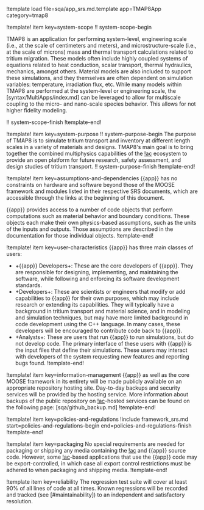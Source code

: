 !template load file=sqa/app_srs.md.template app=TMAP8App category=tmap8

!template! item key=system-scope
!! system-scope-begin

TMAP8 is an application for performing system-level, engineering scale (i.e., at the scale of centimeters and meters), and microstructure-scale (i.e., at the scale of microns) mass and thermal transport calculations related to tritium migration. These models often include highly coupled
systems of equations related to heat conduction, scalar transport, thermal hydraulics, mechanics, amongst others. Material models are also included to support these simulations, and they themselves are often dependent on simulation variables: temperature,
irradiation flux, etc. While many models within TMAP8 are performed
at the system-level or engineering scale, the [syntax/MultiApps/index.md]
can be leveraged to allow for multiscale coupling to the micro- and nano-scale species behavior. This allows for not higher fidelity modeling.

!! system-scope-finish
!template-end!

!template! item key=system-purpose
!! system-purpose-begin
The purpose of TMAP8 is to simulate tritium transport and inventory at different length scales in a variety of materials and designs. TMAP8's main goal is to bring together the combined multiphysics capabilities of the [!ac](MOOSE) ecosystem to provide an open platform for future research, safety assessment, and design studies of tritium transport.
!! system-purpose-finish
!template-end!

!template! item key=assumptions-and-dependencies
{{app}} has no constraints on hardware and software beyond those of the MOOSE framework and modules listed in their respective SRS documents, which are accessible through the links at the beginning of this document.

{{app}} provides access to a number of code objects that perform computations such as material behavior and boundary conditions. These objects each make their own physics-based assumptions, such as the units of the inputs and outputs. Those assumptions are described in the documentation for those individual objects.
!template-end!

!template! item key=user-characteristics
{{app}} has three main classes of users:

- +{{app}} Developers+: These are the core developers of {{app}}. They are responsible for designing, implementing, and maintaining the software, while following and enforcing its software development standards.
- +Developers+: These are scientists or engineers that modify or add capabilities to {{app}} for their own purposes, which may include research or extending its capabilities. They will typically have a background in tritium transport and material science, and in modeling and simulation techniques, but may have more limited background in code development using the C++ language. In many cases, these developers will be encouraged to contribute code back to {{app}}.
- +Analysts+: These are users that run {{app}} to run simulations, but do not develop code. The primary interface of these users with {{app}} is the input files that define their simulations. These users may interact with developers of the system requesting new features and reporting bugs found.
!template-end!

!template! item key=information-management
{{app}} as well as the core MOOSE framework in its entirety will be made publicly available on an appropriate repository hosting site. Day-to-day backups and security services will be provided by the hosting service. More information about backups of the public repository on [!ac](INL)-hosted services can be found on the following page: [sqa/github_backup.md]
!template-end!

!template! item key=policies-and-regulations
!include framework_srs.md start=policies-and-regulations-begin end=policies-and-regulations-finish
!template-end!

!template! item key=packaging
No special requirements are needed for packaging or shipping any media containing the [!ac](MOOSE) and {{app}} source code. However, some [!ac](MOOSE)-based applications that use the {{app}} code may be export-controlled, in which case all export control restrictions must be adhered to when packaging and shipping media.
!template-end!

!template item key=reliability
The regression test suite will cover at least 90% of all lines of code at all times. Known
regressions will be recorded and tracked (see [#maintainability]) to an independent and
satisfactory resolution.
